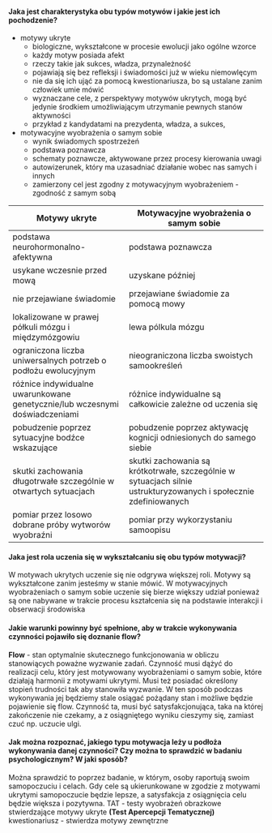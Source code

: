 #### Jaka jest charakterystyka obu typów motywów i jakie jest ich pochodzenie?
- motywy ukryte
	- biologiczne, wykształcone w procesie ewolucji jako ogólne wzorce
	- każdy motyw posiada afekt
	- rzeczy takie jak sukces, władza, przynależność
	- pojawiają się bez refleksji i świadomości już w wieku niemowlęcym
	- nie da się ich ująć za pomocą kwestionariusza, bo są ustalane zanim człowiek umie mówić
	- wyznaczane cele, z perspektywy motywów ukrytych, mogą być jedynie środkiem umożliwiającym utrzymanie pewnych stanów aktywności 
	- przykład z kandydatami na prezydenta, władza, a sukces, 
- motywacyjne wyobrażenia o samym sobie
	- wynik świadomych spostrzeżeń
	- podstawa poznawcza
	- schematy poznawcze, aktywowane przez procesy kierowania uwagi
	- autowizerunek, który ma uzasadniać działanie wobec nas samych i innych
	- zamierzony cel jest zgodny z motywacyjnym wyobrażeniem - zgodność z samym sobą

| Motywy ukryte                                                               | Motywacyjne wyobrażenia o samym sobie                                                                             |
| --------------------------------------------------------------------------- | ----------------------------------------------------------------------------------------------------------------- |
| podstawa neurohormonalno-afektywna                                          | podstawa poznawcza                                                                                                |
| usykane wczesnie przed mową                                                 | uzyskane później                                                                                                  |
| nie przejawiane świadomie                                                   | przejawiane świadomie za pomocą mowy                                                                              |
| lokalizowane w prawej półkuli mózgu i międzymózgowiu                        | lewa pólkula mózgu                                                                                                |
| ograniczona liczba uniwersalnych potrzeb o podłożu ewolucyjnym              | nieograniczona liczba swoistych samookreśleń                                                                      |
| różnice indywidualne uwarunkowane genetycznie/lub wczesnymi doświadczeniami | różnice indywidualne są całkowicie zależne od uczenia się                                                         |
| pobudzenie poprzez sytuacyjne bodźce wskazujące                             | pobudzenie poprzez aktywację kognicji odniesionych do samego siebie                                               |
| skutki zachowania długotrwałe szczególnie w otwartych sytuacjach            | skutki zachowania są krótkotrwałe, szczególnie w sytuacjach silnie ustrukturyzowanych i społecznie zdefiniowanych |
| pomiar przez losowo dobrane próby wytworów wyobraźni                        | pomiar przy wykorzystaniu samoopisu                                                                               |
#### Jaka jest rola uczenia się w wykształcaniu się obu typów motywacji?
W motywach ukrytych uczenie się nie odgrywa większej roli. Motywy są wykształcone zanim jesteśmy w stanie mówić. 
W motywacyjnych wyobrażeniach o samym sobie uczenie się bierze większy udział ponieważ są one nabywane w trakcie procesu kształcenia się na podstawie interakcji i obserwacji środowiska 
#### Jakie warunki powinny być spełnione, aby w trakcie wykonywania czynności pojawiło się doznanie flow?

**Flow** - stan optymalnie skutecznego funkcjonowania w obliczu stanowiących poważne wyzwanie zadań.
Czynność musi dążyć do realizacji celu, który jest motywowany wyobrażeniami o samym sobie, które działają harmonii z motywami ukrytymi. Musi też posiadać określony stopień trudności tak aby stanowiła wyzwanie. W ten sposób podczas wykonywania jej będziemy stale osiągać pożądany stan i możliwe będzie pojawienie się flow.
Czynność ta, musi być satysfakcjonująca, taka na której zakończenie nie czekamy, a z osiągniętego wyniku cieszymy się, zamiast czuć np. uczucie ulgi.

#### Jak można rozpoznać, jakiego typu motywacja leży u podłoża wykonywania danej czynności? Czy można to sprawdzić w badaniu psychologicznym? W jaki sposób?

Można sprawdzić to poprzez badanie, w którym, osoby raportują swoim samopoczuciu i celach. Gdy cele są ukierunkowane w zgodzie z motywami ukrytymi samopoczucie będzie lepsze, a satysfakcja z osiągnięcia celu będzie większa i pozytywna.
TAT - testy wyobrażeń obrazkowe stwierdzające motywy ukryte **(Test Apercepcji Tematycznej)**
kwestionariusz - stwierdza motywy zewnętrzne

